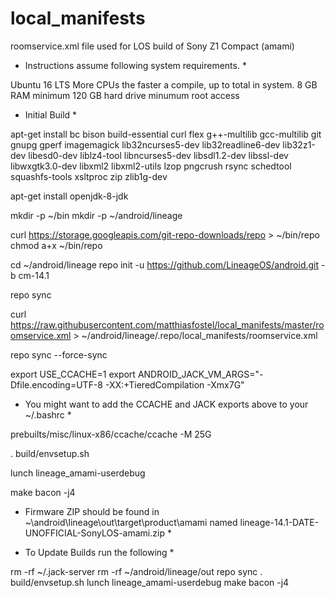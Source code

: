 # local_manifests
roomservice.xml file used for LOS build of Sony Z1 Compact (amami)

* Instructions assume following system requirements. *

Ubuntu 16 LTS
More CPUs the faster a compile, up to total in system.
8 GB RAM minimum
120 GB hard drive minumum
root access

* Initial Build *

apt-get install bc bison build-essential curl flex g++-multilib gcc-multilib git gnupg gperf imagemagick lib32ncurses5-dev lib32readline6-dev lib32z1-dev libesd0-dev liblz4-tool libncurses5-dev libsdl1.2-dev libssl-dev libwxgtk3.0-dev libxml2 libxml2-utils lzop pngcrush rsync schedtool squashfs-tools xsltproc zip zlib1g-dev

apt-get install openjdk-8-jdk

mkdir -p ~/bin
mkdir -p ~/android/lineage

curl https://storage.googleapis.com/git-repo-downloads/repo > ~/bin/repo
chmod a+x ~/bin/repo

cd ~/android/lineage
repo init -u https://github.com/LineageOS/android.git -b cm-14.1

repo sync

curl https://raw.githubusercontent.com/matthiasfostel/local_manifests/master/roomservice.xml > ~/android/lineage/.repo/local_manifests/roomservice.xml

repo sync --force-sync

export USE_CCACHE=1
export ANDROID_JACK_VM_ARGS="-Dfile.encoding=UTF-8 -XX:+TieredCompilation -Xmx7G"

* You might want to add the CCACHE and JACK exports above to your ~/.bashrc *

prebuilts/misc/linux-x86/ccache/ccache -M 25G

. build/envsetup.sh

lunch lineage_amami-userdebug

make bacon -j4

* Firmware ZIP should be found in ~\android\lineage\out\target\product\amami named lineage-14.1-DATE-UNOFFICIAL-SonyLOS-amami.zip *

* To Update Builds run the following *

rm -rf ~/.jack-server
rm -rf ~/android/lineage/out
repo sync
. build/envsetup.sh
lunch lineage_amami-userdebug
make bacon -j4
